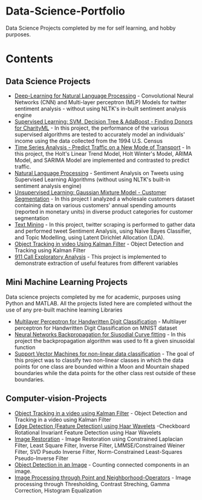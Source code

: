 # Data-Science-Portfolio

Data Science Projects completed by me for self learning, and hobby purposes.

# Contents

## Data Science Projects

- [Deep-Learning for Natural Language Processing](https://github.com/yazeze2/Deep-Learning) - Convolutional Neural Networks (CNN) and Multi-layer perceptron (MLP) Models for twitter sentiment analysis - without using NLTK's in-built sentiment analysis engine
- [Supervised Learning: SVM, Decision Tree & AdaBoost - Finding Donors for CharityML](https://github.com/yazeze2/Finding-Donors-for-CharityML) - In this project, the performance of the various supervised algorithms are tested to accurately model an individuals' income using the data collected from the 1994 U.S. Census
- [Time Series Analysis - Predict Traffic on a New Mode of Transport](https://github.com/yazeze2/Time-Series) - In this project, the Holt's Linear Trend Model, Holt Winter's Model, ARIMA Model, and SARIMA Model are implemented and contrasted to predict traffic.
- [Natural Language Processing](https://github.com/yazeze2/Twitter-Sentiment-Analysis) - Sentiment Analysis on Tweets using Supervised Learning Algorithms (without using NLTK's built-in sentiment analysis engine)
- [Unsupervised Learning: Gaussian Mixture Model - Customer Segmentation](https://github.com/yazeze2/Customer-Segmentation) - In this project I analyzed a wholesale customers dataset containing data on various customers' annual spending amounts (reported in monetary units) in diverse product categories for customer segmentation
- [Text Mining](https://github.com/yazeze2/Text_Mining) - In this project, twitter scraping is performed to gather data and performed tweet Sentiment Analysis, using Naive Bayes Classifier, and Topic Modelling, using Latent Dirichlet Allocation (LDA).
- [Object Tracking in video Using Kalman Filter](https://github.com/yazeze2/Object-Tracking-Using-Kalman-Filter) - Object Detection and Tracking using Kalman Filter
- [911 Call Exploratory Analysis](https://github.com/yazeze2/911-Exploratory-Analysis-Project) - This project is implemented to demonstrate extraction of useful features from different variables

## Mini Machine Learning Projects

Data science projects completed by me for academic, purposes using Python and MATLAB. All the projects listed here are completed without the use of any pre-built machine learning Libraries

- [Multilayer Perceptron for Handwritten Digit Classification](https://github.com/yazeze2/Multilayer-PTA-for-Handwritten-Digit-Classification-Recognition) - Multilayer perceptron for Handwritten Digit Classification on MNIST dataset
- [Neural Networks Backpropagation for Siusodial Curve fitting](https://github.com/yazeze2/Curve-Fitting_Backpropagation_python) - In this project the backpropagation algorithm was used to fit a given sinusoidal function
- [Support Vector Machines for non-linear data classification](https://github.com/yazeze2/Support-Vector-Machine-SVM-) - The goal of this project was to classify two non-linear classes in which the data points for one class are bounded within a Moon and Mountain  shaped boundaries while the data points for the other class rest outside of these boundaries. 


## Computer-vision-Projects

- [Object Tracking in a video using Kalman Filter](https://github.com/yazeze2/Object-Tracking-Using-Kalman-Filter) - Object Detection and Tracking in a video using Kalman Filter
- [Edge Detection (Feature Detection) using Haar Wavelets](https://github.com/yazeze2/Feature-Detection) -Checkboard Rotational Invariant Feature Detection using Haar Wavelets
- [Image Restoration](https://github.com/yazeze2/Image-Restoration) - Image Restoration using Constrained Laplacian Filter, Least Square Filter, Inverse Filter, LMMSE/Constrained Weiner Filter, SVD Pseudo Inverse Filter, Norm-Constrained Least-Squares Pseudo-Inverse Filter
- [Object Detection in an Image](https://github.com/yazeze2/Object-Detection-Connected-Components-) - Counting connected components in an image.
- [Image Processing through Point and Neighborhood-Operators](https://github.com/yazeze2/Image-Processing-through-Point-and-Neighborhood-Operator) - Image processing through Thresholding, Contrast Streching, Gamma Correction, Histogram Equalization
